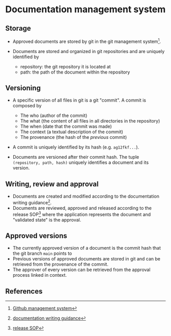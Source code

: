 # Documentation management system

## Storage

* Approved documents are stored by git in the git management system[^1].

* Documents are stored and organized in git repositories and are uniquely identified by
  * repository: the git repository it is located at
  * path: the path of the document within the repository

## Versioning

* A specific version of all files in git is a git "commit". A commit is composed by
    * The who (author of the commit)
    * The what (the content of all files in all directories in the repository)
    * The when (date that the commit was made)
    * The context (a textual description of the commit)
    * The provenance (the hash of the _previous_ commit)

* A commit is uniquely identified by its hash (e.g. `ag12fkf...`).

* Documents are versioned after their commit hash. The tuple `(repository, path, hash)`
  uniquely identifies a document and its version.

## Writing, review and approval

* Documents are created and modified according to the documentation writing guidance[^2].
* Documents are reviewed, approved and released according to the release SOP[^3] where
  the application represents the document and "validated state" is the approval.

## Approved versions

* The currently approved version of a document is the commit hash that the git branch `main` points to
* Previous versions of approved documents are stored in git and can be retrieved
  from the provenance of the commit.
* The approver of every version can be retrieved from the approval process linked in context.

## References

[^1]: [Github management system](https://github.com/)

[^2]: [documentation writing guidance](./documentation_sop.md)

[^3]: [release SOP](./release_sop.md)
